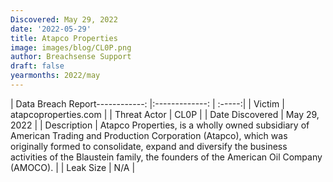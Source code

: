 ```yaml
---
Discovered: May 29, 2022
date: '2022-05-29'
title: Atapco Properties
image: images/blog/CL0P.png
author: Breachsense Support
draft: false
yearmonths: 2022/may
---
```


| Data Breach Report------------:   |:-------------:    | :-----:|
| Victim    | atapcoproperties.com      | 
| Threat Actor    | CL0P      | 
| Date Discovered    | May 29, 2022      | 
| Description    | Atapco Properties, is a wholly owned subsidiary of American Trading and Production Corporation (Atapco), which was originally formed to consolidate, expand and diversify the business activities of the Blaustein family, the founders of the American Oil Company (AMOCO).      | 
| Leak Size    | N/A      | 

